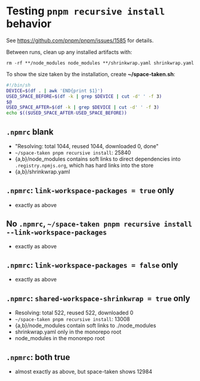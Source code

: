 # Testing `pnpm recursive install` behavior

See https://github.com/pnpm/pnpm/issues/1585 for details.

Between runs, clean up any installed artifacts with:

    rm -rf **/node_modules node_modules **/shrinkwrap.yaml shrinkwrap.yaml
    
To show the size taken by the installation, create **~/space-taken.sh**:

```sh
#!/bin/sh
DEVICE=$(df . | awk 'END{print $1}')
USED_SPACE_BEFORE=$(df -k | grep $DEVICE | cut -d' ' -f 3)
$@
USED_SPACE_AFTER=$(df -k | grep $DEVICE | cut -d' ' -f 3)
echo $(($USED_SPACE_AFTER-USED_SPACE_BEFORE))
```

## `.npmrc` blank
* "Resolving: total 1044, reused 1044, downloaded 0, done"
* `~/space-taken pnpm recursive install`: 25840
* {a,b}/node_modules contains soft links to direct dependencies into `.registry.npmjs.org`, which has hard links into the store
* {a,b}/shrinkwrap.yaml

## `.npmrc`: `link-workspace-packages = true` only
* exactly as above

## No `.npmrc`, `~/space-taken pnpm recursive install --link-workspace-packages`
* exactly as above

## `.npmrc`: `link-workspace-packages = false` only
* exactly as above

## `.npmrc`: `shared-workspace-shrinkwrap = true` only
* Resolving: total 522, reused 522, downloaded 0
* `~/space-taken pnpm recursive install`: 13008
* {a,b}/node_modules contain soft links to ./node_modules
* shrinkwrap.yaml only in the monorepo root
* node_modules in the monorepo root

## `.npmrc`: both true
* almost exactly as above, but space-taken shows 12984
